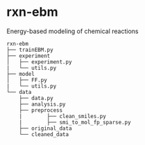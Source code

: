 # rxn-ebm
Energy-based modeling of chemical reactions

```
rxn-ebm
├── trainEBM.py
├── experiment
│   ├── experiment.py
|   └── utils.py
├── model
│   ├── FF.py
|   └── utils.py
└── data
    ├── data.py
    ├── analysis.py
    ├── preprocess
    |        ├── clean_smiles.py    
    |        ├── smi_to_mol_fp_sparse.py
    ├── original_data  
    └── cleaned_data
 ```
